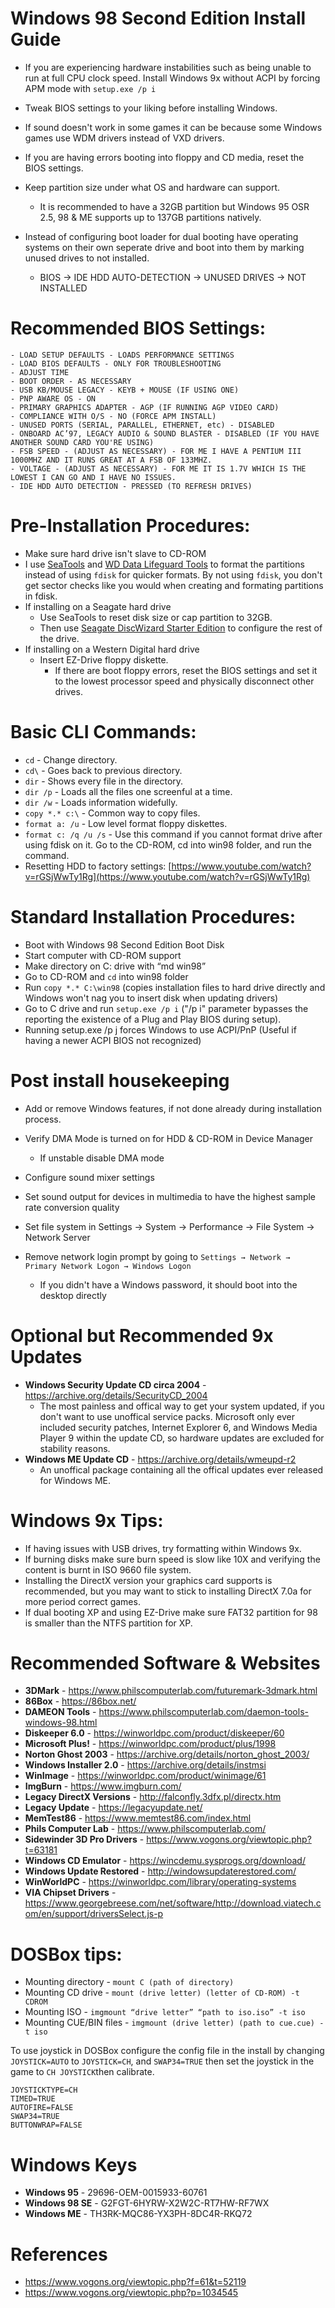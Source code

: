 # Windows 98 Second Edition Install Guide

- If you are experiencing hardware instabilities such as being unable to run at full CPU clock speed. Install Windows 9x without ACPI by forcing APM mode with ```setup.exe /p i```

- Tweak BIOS settings to your liking before installing Windows.

- If sound doesn't work in some games it can be because some Windows games use WDM drivers instead of VXD drivers.

- If you are having errors booting into floppy and CD media, reset the BIOS settings.

- Keep partition size under what OS and hardware can support.
  - It is recommended to have a 32GB partition but Windows 95 OSR 2.5, 98 & ME supports up to 137GB partitions natively.

- Instead of configuring boot loader for dual booting have operating systems on their own seperate drive and boot into them by marking unused drives to not installed.
  - BIOS → IDE HDD AUTO-DETECTION → UNUSED DRIVES → NOT INSTALLED

# Recommended BIOS Settings:
```
- LOAD SETUP DEFAULTS - LOADS PERFORMANCE SETTINGS
- LOAD BIOS DEFAULTS - ONLY FOR TROUBLESHOOTING
- ADJUST TIME
- BOOT ORDER - AS NECESSARY
- USB KB/MOUSE LEGACY - KEYB + MOUSE (IF USING ONE)
- PNP AWARE OS - ON
- PRIMARY GRAPHICS ADAPTER - AGP (IF RUNNING AGP VIDEO CARD)
- COMPLIANCE WITH O/S - NO (FORCE APM INSTALL)
- UNUSED PORTS (SERIAL, PARALLEL, ETHERNET, etc) - DISABLED
- ONBOARD AC’97, LEGACY AUDIO & SOUND BLASTER - DISABLED (IF YOU HAVE ANOTHER SOUND CARD YOU'RE USING)
- FSB SPEED - (ADJUST AS NECESSARY) - FOR ME I HAVE A PENTIUM III 1000MHZ AND IT RUNS GREAT AT A FSB OF 133MHZ.
- VOLTAGE - (ADJUST AS NECESSARY) - FOR ME IT IS 1.7V WHICH IS THE LOWEST I CAN GO AND I HAVE NO ISSUES.
- IDE HDD AUTO DETECTION - PRESSED (TO REFRESH DRIVES)
```

# Pre-Installation Procedures:
- Make sure hard drive isn't slave to CD-ROM
- I use [SeaTools](https://www.seagate.com/support/downloads/seatools/seatools-legacy-support/) and [WD Data Lifeguard Tools](https://www.philscomputerlab.com/western-digital.html) to format the partitions instead of using ```fdisk``` for quicker formats. By not using ```fdisk```, you don't get sector checks like you would when creating and formating partitions in fdisk.
- If installing on a Seagate hard drive
  - Use SeaTools to reset disk size or cap partition to 32GB.
  - Then use [Seagate DiscWizard Starter Edition](https://www.philscomputerlab.com/seagate.html) to configure the rest of the drive.
- If installing on a Western Digital hard drive
  - Insert EZ-Drive floppy diskette.
    - If there are boot floppy errors, reset the BIOS settings and set it to the lowest processor speed and physically disconnect other drives.

# Basic CLI Commands: 
- ```cd``` - Change directory.
- ```cd\``` - Goes back to previous directory.
- ```dir``` - Shows every file in the directory.
- ```dir /p``` - Loads all the files one screenful at a time.
- ```dir /w``` - Loads information widefully.
- ```copy *.* c:\``` - Common way to copy files. 
- ```format a: /u``` - Low level format floppy diskettes.
- ```format c: /q /u /s``` - Use this command if you cannot format drive after using fdisk on it. Go to the CD-ROM, cd into win98 folder, and run the command.
- Resetting HDD to factory settings: [https://www.youtube.com/watch?v=rGSjWwTy1Rg](https://www.youtube.com/watch?v=rGSjWwTy1Rg)

# Standard Installation Procedures:
- Boot with Windows 98 Second Edition Boot Disk
- Start computer with CD-ROM support
- Make directory on C: drive with “md win98”
- Go to CD-ROM and ```cd``` into win98 folder
- Run ```copy *.* C:\win98``` (copies installation files to hard drive directly and Windows won't nag you to insert disk when updating drivers)
- Go to C drive and run ```setup.exe /p i``` ("/p i" parameter bypasses the reporting the existence of a Plug and Play BIOS during setup).
- Running setup.exe /p j forces Windows to use ACPI/PnP (Useful if having a newer ACPI BIOS not recognized)

# Post install housekeeping
- Add or remove Windows features, if not done already during installation process.

- Verify DMA Mode is turned on for HDD & CD-ROM in Device Manager
  - If unstable disable DMA mode  

- Configure sound mixer settings

- Set sound output for devices in multimedia to have the highest sample rate conversion quality

- Set file system in Settings → System → Performance → File System → Network Server 

- Remove network login prompt by going to ```Settings → Network → Primary Network Logon → Windows Logon```
  - If you didn't have a Windows password, it should boot into the desktop directly
  
# Optional but Recommended 9x Updates
- **Windows Security Update CD circa 2004** - https://archive.org/details/SecurityCD_2004
  - The most painless and offical way to get your system updated, if you don't want to use unoffical service packs. Microsoft only ever included security patches, Internet Explorer 6, and Windows Media Player 9 within the update CD, so hardware updates are excluded for stability reasons.
- **Windows ME Update CD** - https://archive.org/details/wmeupd-r2
  - An unoffical package containing all the offical updates ever released for Windows ME. 

# Windows 9x Tips:
- If having issues with USB drives, try formatting within Windows 9x.
- If burning disks make sure burn speed is slow like 10X and verifying the content is burnt in ISO 9660 file system.
- Installing the DirectX version your graphics card supports is recommended, but you may want to stick to installing DirectX 7.0a for more period correct games.
- If dual booting XP and using EZ-Drive make sure FAT32 partition for 98 is smaller than the NTFS partition for XP.

# Recommended Software & Websites
- **3DMark** - https://www.philscomputerlab.com/futuremark-3dmark.html
- **86Box** - https://86box.net/
- **DAMEON Tools** - https://www.philscomputerlab.com/daemon-tools-windows-98.html
- **Diskeeper 6.0** - https://winworldpc.com/product/diskeeper/60
- **Microsoft Plus!** - https://winworldpc.com/product/plus/1998
- **Norton Ghost 2003** - https://archive.org/details/norton_ghost_2003/
- **Windows Installer 2.0** - https://archive.org/details/instmsi   
- **WinImage** - https://winworldpc.com/product/winimage/61
- **ImgBurn** - https://www.imgburn.com/
- **Legacy DirectX Versions** - http://falconfly.3dfx.pl/directx.htm
- **Legacy Update** - https://legacyupdate.net/
- **MemTest86** - https://www.memtest86.com/index.html
- **Phils Computer Lab** - https://www.philscomputerlab.com/
- **Sidewinder 3D Pro Drivers** - https://www.vogons.org/viewtopic.php?t=63181
- **Windows CD Emulator** - https://wincdemu.sysprogs.org/download/
- **Windows Update Restored** - http://windowsupdaterestored.com/
- **WinWorldPC** - https://winworldpc.com/library/operating-systems
- **VIA Chipset Drivers** - https://www.georgebreese.com/net/software/http://download.viatech.com/en/support/driversSelect.js-p

# DOSBox tips: 
- Mounting directory - ```mount C (path of directory)```
- Mounting CD drive - ```mount (drive letter) (letter of CD-ROM) -t CDROM```
- Mounting ISO - ```imgmount “drive letter” “path to iso.iso” -t iso```
- Mounting CUE/BIN files - ```imgmount (drive letter) (path to cue.cue) -t iso```

To use joystick in DOSBox configure the config file in the install by changing ```JOYSTICK=AUTO``` to ```JOYSTICK=CH```, and ```SWAP34=TRUE``` then set the joystick in the game to ```CH JOYSTICK```then calibrate.
```
JOYSTICKTYPE=CH
TIMED=TRUE
AUTOFIRE=FALSE
SWAP34=TRUE
BUTTONWRAP=FALSE
```

# Windows Keys
- **Windows 95** - 29696-OEM-0015933-60761
- **Windows 98 SE** - G2FGT-6HYRW-X2W2C-RT7HW-RF7WX
- **Windows ME** - TH3RK-MQC86-YX3PH-8DC4R-RKQ72

# References
- https://www.vogons.org/viewtopic.php?f=61&t=52119
- https://www.vogons.org/viewtopic.php?p=1034545
